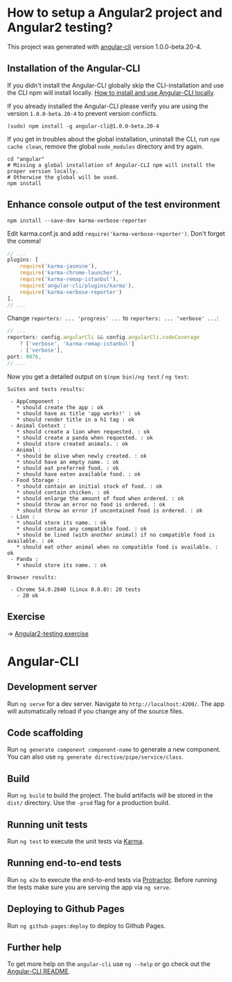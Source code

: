 # How to setup a Angular2 project and Angular2 testing?

This project was generated with [angular-cli](https://github.com/angular/angular-cli) version 1.0.0-beta.20-4.


## Installation of the Angular-CLI

If you didn't install the Angular-CLI globally skip the CLI-installation and use the CLI npm will install locally. [How to install and use Angular-CLI locally](./NG-CLI-local-install.md).

If you already installed the Angular-CLI please verify you are using the version `1.0.0-beta.20-4` to prevent version conflicts.

```shell
(sudo) npm install -g angular-cli@1.0.0-beta.20-4
```
If you get in troubles about the global installation, uninstall the CLI, run `npm cache clean`, remove the global `node_modules` directory and try again.

```shell
cd "angular"
# Missing a global installation of Angular-CLI npm will install the proper version locally.
# Otherwise the global will be used.
npm install
```


## Enhance console output of the test environment
```shell
npm install --save-dev karma-verbose-reporter
```
Edit karma.conf.js and add `require('karma-verbose-reporter')`. Don't forget the comma!
```javascript
// ...		
plugins: [
	require('karma-jasmine'),
	require('karma-chrome-launcher'),
	require('karma-remap-istanbul'),
	require('angular-cli/plugins/karma'),
	require('karma-verbose-reporter')
],
// ...
```
Change `reporters: ... 'progress' ...` to `reporters: ... 'verbose' ...`:
```javascript
// ...
reporters: config.angularCli && config.angularCli.codeCoverage
	? ['verbose', 'karma-remap-istanbul']
	: ['verbose'],
port: 9876,
// ...
```
Now you get a detailed output on `$(npm bin)/ng test` / `ng test`:
```
Suites and tests results:

 - AppComponent :
   * should create the app : ok
   * should have as title 'app works!' : ok
   * should render title in a h1 tag : ok
 - Animal Context :
   * should create a lion when requested. : ok
   * should create a panda when requested. : ok
   * should store created animals. : ok
 - Animal :
   * should be alive when newly created. : ok
   * should have an empty name. : ok
   * should eat preferred food. : ok
   * should have eaten available food. : ok
 - Food Storage :
   * should contain an initial stock of food. : ok
   * should contain chicken. : ok
   * should enlarge the amount of food when ordered. : ok
   * should throw an error no food is ordered. : ok
   * should throw an error if uncontained food is ordered. : ok
 - Lion :
   * should store its name. : ok
   * should contain any compatible food. : ok
   * should be lined (with another animal) if no compatible food is available. : ok
   * should eat other animal when no compatible food is available. : ok
 - Panda :
   * should store its name. : ok

Browser results:

 - Chrome 54.0.2840 (Linux 0.0.0): 20 tests
   - 20 ok
```


## Exercise

-> [Angular2-testing exercise](./Exercise-Angular2.md)


# Angular-CLI

## Development server
Run `ng serve` for a dev server. Navigate to `http://localhost:4200/`. The app will automatically reload if you change any of the source files.

## Code scaffolding

Run `ng generate component component-name` to generate a new component. You can also use `ng generate directive/pipe/service/class`.

## Build

Run `ng build` to build the project. The build artifacts will be stored in the `dist/` directory. Use the `-prod` flag for a production build.

## Running unit tests

Run `ng test` to execute the unit tests via [Karma](https://karma-runner.github.io).

## Running end-to-end tests

Run `ng e2e` to execute the end-to-end tests via [Protractor](http://www.protractortest.org/).
Before running the tests make sure you are serving the app via `ng serve`.

## Deploying to Github Pages

Run `ng github-pages:deploy` to deploy to Github Pages.

## Further help

To get more help on the `angular-cli` use `ng --help` or go check out the [Angular-CLI README](https://github.com/angular/angular-cli/blob/master/README.md).
